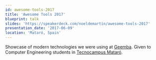 ```yaml
---
id: awesome-tools-2017
title: 'Awesome Tools 2017'
blueprint: talk
slides: 'https://speakerdeck.com/noeldemartin/awesome-tools-2017'
presentation_date: '2017-06-09'
location: 'Mataró, Spain'
---
```


Showcase of modern technologies we were using at [Geemba](https://noeldemartin.com/projects/geemba). Given to Computer Engineering students in [Tecnocampus Mataró](https://www.tecnocampus.cat/en/sobre-el-parc-tecnocampus/sobre-el-tecnocampus).
